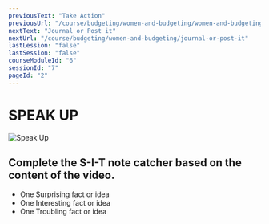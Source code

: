 ```yaml
---
previousText: "Take Action"
previousUrl: "/course/budgeting/women-and-budgeting/women-and-budgeting"
nextText: "Journal or Post it"
nextUrl: "/course/budgeting/women-and-budgeting/journal-or-post-it"
lastLession: "false"
lastSession: "false"
courseModuleId: "6"
sessionId: "7"
pageId: "2"
---
```



# SPEAK UP

![Speak Up](/assets/img/lets-talk-about-it.png)


## Complete the S-I-T note catcher based on the content of the video.

- One Surprising fact or idea
- One Interesting fact or idea
- One Troubling fact or idea

